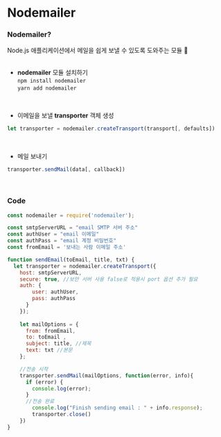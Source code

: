 # Nodemailer

### Nodemailer?
Node.js 애플리케이션에서 메일을 쉽게 보낼 수 있도록 도와주는 모듈 📨     
<br>

- **nodemailer** 모듈 설치하기  
```npm install nodemailer```  
```yarn add nodemailer ```    
<br>

- 이메일을 보낼 **transporter** 객체 생성   
```javascript
let transporter = nodemailer.createTransport(transport[, defaults])
```     
<br>

- 메일 보내기
```javascript
transporter.sendMail(data[, callback])
```     
<br>

### Code
```javascript
const nodemailer = require('nodemailer');

const smtpServerURL = "email SMTP 서버 주소"
const authUser = "email 이메일"
const authPass = "email 계정 비밀번호"
const fromEmail = '보내는 사람 이메일 주소'

function sendEmail(toEmail, title, txt) {    
  let transporter = nodemailer.createTransport({
    host: smtpServerURL,
    secure: true, //보안 서버 사용 false로 적용시 port 옵션 추가 필요
    auth: {
        user: authUser, 
        pass: authPass 
      }
    });
    
    let mailOptions = {
      from: fromEmail, 
      to: toEmail , 
      subject: title, //제목
      text: txt //본문
    };

    //전송 시작
    transporter.sendMail(mailOptions, function(error, info){
      if (error) {
        console.log(error);
      }
      //전송 완료
        console.log("Finish sending email : " + info.response);        
        transporter.close()
    })
}

```


<br>
